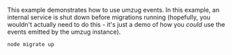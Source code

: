 This example demonstrates how to use umzug events. In this example, an internal service is shut down before migrations running (hopefully, you wouldn't actually need to do this - it's just a demo of how you _could_ use the events emitted by the umzug instance).

```bash
node migrate up
```
